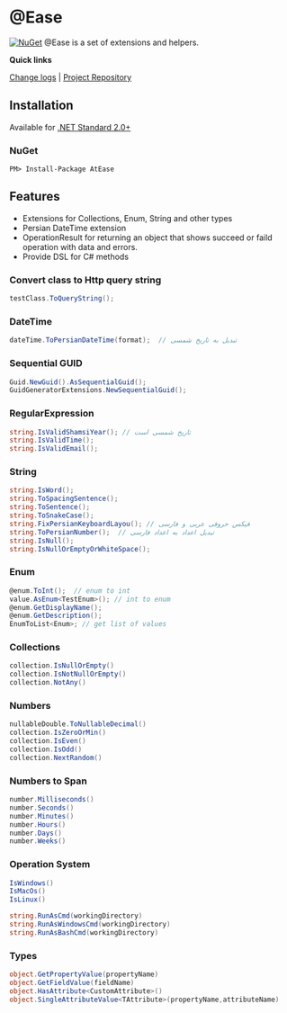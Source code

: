 [projectUri]: https://github.com/ateaseproject/atease
[projectGit]: https://github.com/ateaseproject/atease.git
[changeLog]: ./CHANGELOG.md

# @Ease
[![NuGet](https://img.shields.io/nuget/v/AtEase.svg)](https://www.nuget.org/packages/AtEase)
	@Ease is a set of extensions and helpers.

**Quick links**

[Change logs][changeLog] | [Project Repository][projectUri]


## Installation
Available for [.NET Standard 2.0+](https://docs.microsoft.com/en-gb/dotnet/standard/net-standard)

### NuGet
```
PM> Install-Package AtEase
```
## Features
 - Extensions for Collections, Enum, String and other types
 - Persian DateTime extension
 - OperationResult for returning an object that shows succeed or faild operation with data and errors.
 - Provide DSL for C# methods

### Convert class to Http query string 
```C#
testClass.ToQueryString();
```
### DateTime 
```C#
dateTime.ToPersianDateTime(format);  // تبدیل به تاریخ شمسی
```
### Sequential GUID
```C#
Guid.NewGuid().AsSequentialGuid();
GuidGeneratorExtensions.NewSequentialGuid();
```
### RegularExpression
```C#
string.IsValidShamsiYear(); // تاریخ شمسی است
string.IsValidTime();
string.IsValidEmail();
```
### String
```C#
string.IsWord();
string.ToSpacingSentence();
string.ToSentence();
string.ToSnakeCase();
string.FixPersianKeyboardLayou(); // فیکس حروفی عربی و فارسی
string.ToPersianNumber();  // تبدیل اعداد به اعداد فارسی
string.IsNull();
string.IsNullOrEmptyOrWhiteSpace();
```
### Enum
```C#
@enum.ToInt();  // enum to int
value.AsEnum<TestEnum>(); // int to enum
@enum.GetDisplayName();
@enum.GetDescription();
EnumToList<Enum>; // get list of values
```
### Collections
```C#
collection.IsNullOrEmpty()
collection.IsNotNullOrEmpty()
collection.NotAny()
```
### Numbers
```C#
nullableDouble.ToNullableDecimal()
collection.IsZeroOrMin()
collection.IsEven()
collection.IsOdd()
collection.NextRandom()
```
### Numbers to Span
```C#
number.Milliseconds()
number.Seconds()
number.Minutes()
number.Hours()
number.Days()
number.Weeks()
```
### Operation System
```C#
IsWindows()
IsMacOs()
IsLinux()

string.RunAsCmd(workingDirectory)
string.RunAsWindowsCmd(workingDirectory)
string.RunAsBashCmd(workingDirectory)
```
### Types
```C#
object.GetPropertyValue(propertyName)
object.GetFieldValue(fieldName)
object.HasAttribute<CustomAttribute>()
object.SingleAttributeValue<TAttribute>(propertyName,attributeName)
```
